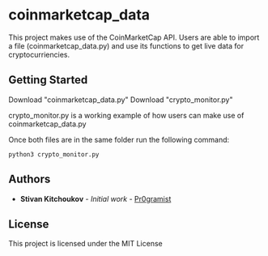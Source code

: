 # coinmarketcap_data

This project makes use of the CoinMarketCap API. Users are able to import a file (coinmarketcap_data.py) and use its functions to get live data for cryptocurriencies.

## Getting Started

Download "coinmarketcap_data.py" 
Download "crypto_monitor.py"

crypto_monitor.py is a working example of how users can make use of coinmarketcap_data.py

Once both files are in the same folder run the following command:

```
python3 crypto_monitor.py
```


## Authors

* **Stivan Kitchoukov** - *Initial work* - [Pr0gramist](https://github.com/Pr0gramist)

## License

This project is licensed under the MIT License

